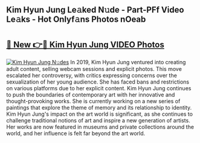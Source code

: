 ## Kim Hyun Jung Le𝚊ked N𝚞de - Part-PFf Video Le𝚊ks - Hot Onlyf𝚊ns Photos nOeab

# <h2><a href="http://ab55027.deff.icu/?id=Kim+Hyun+Jung">🔗 New 👉🔴 Kim Hyun Jung VIDEO Photos</a></h2>

[![Kim Hyun Jung N𝚞des](https://i.imgur.com/rIISA9y.gif)](http://ab55027.deff.icu/?id=Kim+Hyun+Jung)
In 2019, Kim Hyun Jung ventured into creating adult content, selling webcam sessions and explicit photos. This move escalated her controversy, with critics expressing concerns over the sexualization of her young audience. She has faced bans and restrictions on various platforms due to her explicit content. Kim Hyun Jung continues to push the boundaries of contemporary art with her innovative and thought-provoking works. She is currently working on a new series of paintings that explore the theme of memory and its relationship to identity. Kim Hyun Jung's impact on the art world is significant, as she continues to challenge traditional notions of art and inspire a new generation of artists. Her works are now featured in museums and private collections around the world, and her influence is felt far beyond the art world.
